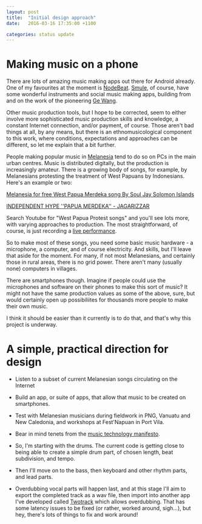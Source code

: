 ```yaml
---
layout: post
title:  "Initial design approach"
date:   2016-03-16 17:35:00 +1100

categories: status update
---
```

# Making music on a phone

There are lots of amazing music making apps out there for Android already. One
of my favourites at the moment is [NodeBeat](http://nodebeat.com/). [Smule](http://www.smule.com), of course, have some wonderful instruments and social music
making apps, building from and on the work of the pioneering [Ge Wang](https://ccrma.stanford.edu/~ge/).

Other music production tools, but I hope to be corrected, seem to either
involve more sophisticated music production skills and knowledge, a constant
Internet connection, and/or payment, of course. Those aren't bad things at all,
by any means, but there is an ethnomusicological component to this work, where
conditions, expectations and approaches can be different, so let me explain
that a bit further.

People making popular music in
[Melanesia](https://en.wikipedia.org/wiki/Melanesia) tend to do so on PCs in
the main urban centres. Music is distributed digitally, but the production is
increasingly amateur. There is a growing body of songs, for example, by
Melanesians protesting the treatment of West Papuans by Indonesians. Here's an
example or two:

[Melanesia for free West Papua Merdeka song By Soul Jay Solomon Islands](https://www.youtube.com/watch?v=kv9SQap_9z4)

[INDEPENDENT HYPE ''PAPUA MERDEKA'' - JAGARIZZAR](https://www.youtube.com/watch?v=Ze8Kf3HHVjk&index=7&list=PLbnE0gGnABakeGFjUvW3XwzvjaV-8qyaF)

Search Youtube for "West Papua Protest songs" and you'll see lots more, with
varying approaches to production. The most straightforward, of course, is just
recording a [live performance](https://www.youtube.com/watch?v=GMNBCu8iDKA).

So to make most of these songs, you need some basic music hardware - a
microphone, a computer, and of course electricity. And skills, but I'll leave
that aside for the moment. For many, if not most Melanesians, and certainly
those in rural areas, there is no grid power. There aren't many (usually none)
computers in villages.

There are smartphones though. Imagine if people could use the microphones and
software on their phones to make this sort of music? It might not have the same
production values as some of the above, sure, but would certainly open up
possibiliites for thousands more people to make their own music.

I think it should be easier than it currently is to do that, and that's why this project is underway. 

# A simple, practical direction for design

* Listen to a subset of current Melanesian songs circulating on the Internet

* Build an app, or suite of apps, that allow that music to be created on smartphones.

* Test with Melanesian musicians during fieldwork in PNG, Vanuatu and New Caledonia, and workshops at Fest'Napuan in Port Vila.

* Bear in mind tenets from the [music technology manifesto](http://www.musictechifesto.org).

* So, I'm starting with the drums. The current code is getting close to being able to create a simple drum part, of chosen length, beat subdivision, and tempo.

* Then I'll move on to the bass, then keyboard and other rhythm parts, and lead parts.

* Overdubbing vocal parts will happen last, and at this stage I'll aim to
  export the completed track as a wav file, then import into another app I've
developed called
[Twotrack](https://play.google.com/store/apps/details?id=net.motekulo.twotrack&hl=en)
which allows overdubbing. That has some latency issues to be fixed (or rather,
worked around, sigh...), but hey, there's lots of things to fix and work
around!












